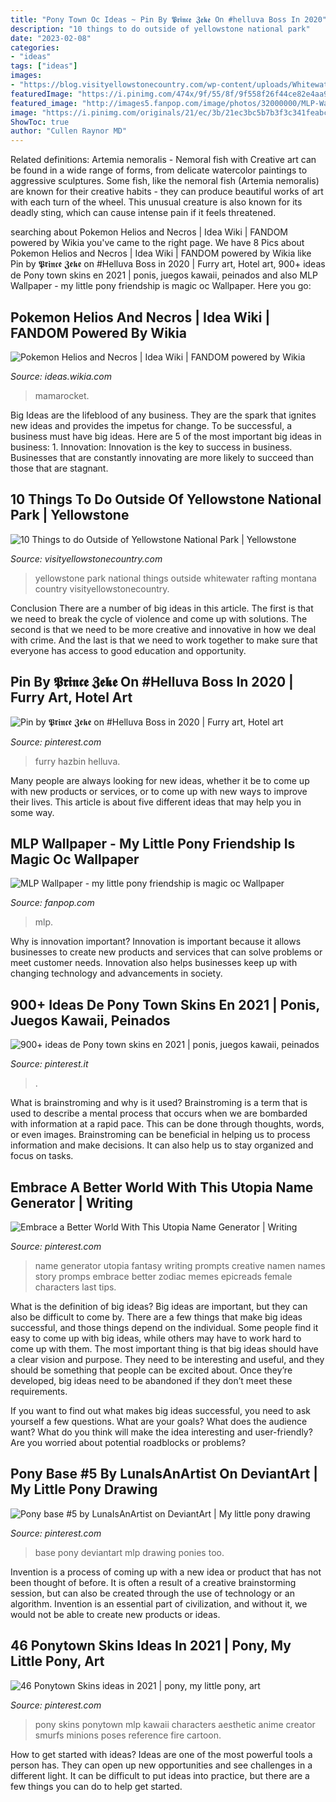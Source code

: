 ```yaml
---
title: "Pony Town Oc Ideas ~ Pin By 𝕻𝖗𝖎𝖓𝖈𝖊 𝖅𝖊𝖐𝖊 On #helluva Boss In 2020"
description: "10 things to do outside of yellowstone national park"
date: "2023-02-08"
categories:
- "ideas"
tags: ["ideas"]
images:
- "https://blog.visityellowstonecountry.com/wp-content/uploads/Whitewater-Rafting.jpg"
featuredImage: "https://i.pinimg.com/474x/9f/55/8f/9f558f26f44ce82e4aa922e991d554d1.jpg"
featured_image: "http://images5.fanpop.com/image/photos/32000000/MLP-Wallpaper-my-little-pony-friendship-is-magic-oc-32040152-1920-1200.jpg"
image: "https://i.pinimg.com/originals/21/ec/3b/21ec3bc5b7b3f3c341feabcaacbda278.png"
ShowToc: true
author: "Cullen Raynor MD"
---
```



Related definitions: Artemia nemoralis - Nemoral fish with
Creative art can be found in a wide range of forms, from delicate watercolor paintings to aggressive sculptures. Some fish, like the nemoral fish (Artemia nemoralis) are known for their creative habits - they can produce beautiful works of art with each turn of the wheel. This unusual creature is also known for its deadly sting, which can cause intense pain if it feels threatened.

	

		
searching about Pokemon Helios and Necros | Idea Wiki | FANDOM powered by Wikia you've came to the right page. We have 8 Pics about Pokemon Helios and Necros | Idea Wiki | FANDOM powered by Wikia like Pin by 𝕻𝖗𝖎𝖓𝖈𝖊 𝖅𝖊𝖐𝖊 on #Helluva Boss in 2020 | Furry art, Hotel art, 900+ ideas de Pony town skins en 2021 | ponis, juegos kawaii, peinados and also MLP Wallpaper - my little pony friendship is magic oc Wallpaper. Here you go:
		
    
## Pokemon Helios And Necros | Idea Wiki | FANDOM Powered By Wikia

<img loading=lazy src="https://vignette.wikia.nocookie.net/ideas/images/a/a4/Davis.png/revision/latest?cb=20140125170316" onerror="this.onerror=null;this.src='https://tse1.mm.bing.net/th?id=OIP.69JAZebnyxgD0l2WjSuSMQHaKd&amp;pid=15.1';" alt="Pokemon Helios and Necros | Idea Wiki | FANDOM powered by Wikia">

_Source: ideas.wikia.com_

>mamarocket. 

	

Big Ideas are the lifeblood of any business. They are the spark that ignites new ideas and provides the impetus for change. To be successful, a business must have big ideas. Here are 5 of the most important big ideas in business: 1. Innovation: Innovation is the key to success in business. Businesses that are constantly innovating are more likely to succeed than those that are stagnant. 
    
## 10 Things To Do Outside Of Yellowstone National Park | Yellowstone

<img loading=lazy src="https://blog.visityellowstonecountry.com/wp-content/uploads/Whitewater-Rafting.jpg" onerror="this.onerror=null;this.src='https://tse2.mm.bing.net/th?id=OIP.znNJ5hsnAh_BpV8otlBW7AHaE8&amp;pid=15.1';" alt="10 Things to do Outside of Yellowstone National Park | Yellowstone">

_Source: visityellowstonecountry.com_

>yellowstone park national things outside whitewater rafting montana country visityellowstonecountry. 

	

Conclusion
There are a number of big ideas in this article. The first is that we need to break the cycle of violence and come up with solutions. The second is that we need to be more creative and innovative in how we deal with crime. And the last is that we need to work together to make sure that everyone has access to good education and opportunity.

    
## Pin By 𝕻𝖗𝖎𝖓𝖈𝖊 𝖅𝖊𝖐𝖊 On #Helluva Boss In 2020 | Furry Art, Hotel Art

<img loading=lazy src="https://i.pinimg.com/736x/91/3b/22/913b22989d85b053cadca8530590b290.jpg" onerror="this.onerror=null;this.src='https://tse1.mm.bing.net/th?id=OIP.jXhQuUctND6kK2sP9-u6aAHaK2&amp;pid=15.1';" alt="Pin by 𝕻𝖗𝖎𝖓𝖈𝖊 𝖅𝖊𝖐𝖊 on #Helluva Boss in 2020 | Furry art, Hotel art">

_Source: pinterest.com_

>furry hazbin helluva. 

	

Many people are always looking for new ideas, whether it be to come up with new products or services, or to come up with new ways to improve their lives. This article is about five different ideas that may help you in some way.

    
## MLP Wallpaper - My Little Pony Friendship Is Magic Oc Wallpaper

<img loading=lazy src="http://images5.fanpop.com/image/photos/32000000/MLP-Wallpaper-my-little-pony-friendship-is-magic-oc-32040152-1920-1200.jpg" onerror="this.onerror=null;this.src='https://tse1.mm.bing.net/th?id=OIP.r4Q18My1fCzB4gXMRje5egHaEo&amp;pid=15.1';" alt="MLP Wallpaper - my little pony friendship is magic oc Wallpaper">

_Source: fanpop.com_

>mlp. 

	

Why is innovation important?
Innovation is important because it allows businesses to create new products and services that can solve problems or meet customer needs. Innovation also helps businesses keep up with changing technology and advancements in society.

    
## 900+ Ideas De Pony Town Skins En 2021 | Ponis, Juegos Kawaii, Peinados

<img loading=lazy src="https://i.pinimg.com/474x/9f/55/8f/9f558f26f44ce82e4aa922e991d554d1.jpg" onerror="this.onerror=null;this.src='https://tse4.mm.bing.net/th?id=OIP.s_txtBRFzdaYbGkL3ChSiwAAAA&amp;pid=15.1';" alt="900+ ideas de Pony town skins en 2021 | ponis, juegos kawaii, peinados">

_Source: pinterest.it_

>. 

	

What is brainstroming and why is it used?
Brainstroming is a term that is used to describe a mental process that occurs when we are bombarded with information at a rapid pace. This can be done through thoughts, words, or even images. Brainstroming can be beneficial in helping us to process information and make decisions. It can also help us to stay organized and focus on tasks.

    
## Embrace A Better World With This Utopia Name Generator | Writing

<img loading=lazy src="https://i.pinimg.com/originals/21/ec/3b/21ec3bc5b7b3f3c341feabcaacbda278.png" onerror="this.onerror=null;this.src='https://tse2.mm.bing.net/th?id=OIP.DbdNBZ3Pyg3eg_uRP03oFwHaKp&amp;pid=15.1';" alt="Embrace a Better World With This Utopia Name Generator | Writing">

_Source: pinterest.com_

>name generator utopia fantasy writing prompts creative namen names story promps embrace better zodiac memes epicreads female characters last tips. 

	

What is the definition of big ideas?
Big ideas are important, but they can also be difficult to come by. There are a few things that make big ideas successful, and those things depend on the individual. Some people find it easy to come up with big ideas, while others may have to work hard to come up with them.
The most important thing is that big ideas should have a clear vision and purpose. They need to be interesting and useful, and they should be something that people can be excited about. Once they’re developed, big ideas need to be abandoned if they don’t meet these requirements.

If you want to find out what makes big ideas successful, you need to ask yourself a few questions. What are your goals? What does the audience want? What do you think will make the idea interesting and user-friendly? Are you worried about potential roadblocks or problems?

    
## Pony Base #5 By LunaIsAnArtist On DeviantArt | My Little Pony Drawing

<img loading=lazy src="https://i.pinimg.com/736x/d8/96/4a/d8964a6fea3978b828d7d477cfd1bddf--ponies-base.jpg" onerror="this.onerror=null;this.src='https://tse1.mm.bing.net/th?id=OIP.TfCP--ehRXJKj3tkn7iNPAHaFj&amp;pid=15.1';" alt="Pony base #5 by LunaIsAnArtist on DeviantArt | My little pony drawing">

_Source: pinterest.com_

>base pony deviantart mlp drawing ponies too. 

	

Invention is a process of coming up with a new idea or product that has not been thought of before. It is often a result of a creative brainstorming session, but can also be created through the use of technology or an algorithm. Invention is an essential part of civilization, and without it, we would not be able to create new products or ideas.

    
## 46 Ponytown Skins Ideas In 2021 | Pony, My Little Pony, Art

<img loading=lazy src="https://i.pinimg.com/236x/ca/04/e4/ca04e481dd1a8fa5fd47058137862e40.jpg" onerror="this.onerror=null;this.src='https://tse1.mm.bing.net/th?id=OIP.4BsPn5-dFR2rZegdNo62rAAAAA&amp;pid=15.1';" alt="46 Ponytown Skins ideas in 2021 | pony, my little pony, art">

_Source: pinterest.com_

>pony skins ponytown mlp kawaii characters aesthetic anime creator smurfs minions poses reference fire cartoon. 

	

How to get started with ideas?
Ideas are one of the most powerful tools a person has. They can open up new opportunities and see challenges in a different light. It can be difficult to put ideas into practice, but there are a few things you can do to help get started.

